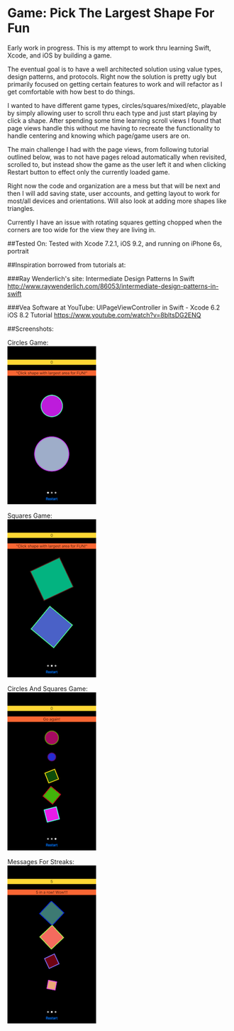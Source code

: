 # Game: Pick The Largest Shape For Fun

Early work in progress. This is my attempt to work thru learning Swift, Xcode, and iOS by building a game. 

The eventual goal is to have a well architected solution using value types, design patterns, and protocols. Right now the solution is pretty ugly but primarily focused on getting certain features to work and will refactor as I get comfortable with how best to do things.

I wanted to have different game types, circles/squares/mixed/etc, playable by simply allowing user to scroll thru each type and just start playing by click a shape. After spending some time learning scroll views I found that page views handle this without me having to recreate the functionality to handle centering and knowing which page/game users are on.

The main challenge I had with the page views, from following tutorial outlined below, was to not have pages reload automatically when revisited, scrolled to, but instead show the game as the user left it and when clicking Restart button to effect only the currently loaded game.

Right now the code and organization are a mess but that will be next and then I will add saving state, user accounts, and getting layout to work for most/all devices and orientations. Will also look at adding more shapes like triangles.

Currently I have an issue with rotating squares getting chopped when the corners are too wide for the view they are living in.

##Tested On:
Tested with Xcode 7.2.1, iOS 9.2, and running on iPhone 6s, portrait


##Inspiration borrowed from tutorials at:

###Ray Wenderlich's site: Intermediate Design Patterns In Swift
http://www.raywenderlich.com/86053/intermediate-design-patterns-in-swift

###Vea Software at YouTube: UIPageViewController in Swift - Xcode 6.2 iOS 8.2 Tutorial 
https://www.youtube.com/watch?v=8bltsDG2ENQ


##Screenshots:

Circles Game:<br>
<img src="Circles.png" alt="Circle Game Screen" style="width: 200px;" width=200 />

Squares Game:<br>
<img src="Squares.png" alt="Squares Game  Screen" style="width: 200px;" width=200 />

Circles And Squares Game:<br>
<img src="CirclesAndSquares.png" alt="Circle And Squares Game  Screen" style="width: 200px;" width=200 />

Messages For Streaks:<br>
<img src="StreakMessages.png" alt="Streak Message Demo Screen" style="width: 200px;" width=200 />
